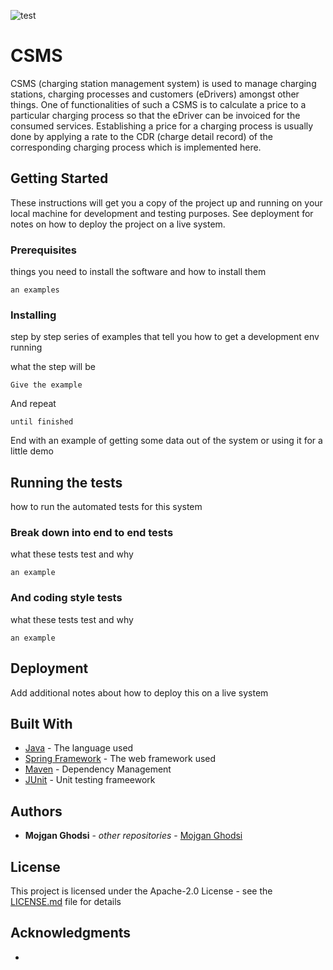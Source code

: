 ![test](https://github.com/mojganghodsi/CSMS/blob/master/.github/workflows/ci.yml/badge.svg)

# CSMS

CSMS (charging station management system) is used to manage charging stations, charging
processes and customers (eDrivers) amongst other things. One of functionalities of such a CSMS is to calculate a price to a particular charging process so that the eDriver can be invoiced for the consumed services. Establishing a price for a charging process is usually done by applying a rate to the CDR (charge detail record) of the corresponding charging process which is implemented here.

## Getting Started

These instructions will get you a copy of the project up and running on your local machine for development and testing purposes. See deployment for notes on how to deploy the project on a live system.

### Prerequisites

things you need to install the software and how to install them

```
an examples
```

### Installing

step by step series of examples that tell you how to get a development env running

what the step will be

```
Give the example
```

And repeat

```
until finished
```

End with an example of getting some data out of the system or using it for a little demo

## Running the tests

how to run the automated tests for this system

### Break down into end to end tests

what these tests test and why

```
an example
```

### And coding style tests

what these tests test and why

```
an example
```

## Deployment

Add additional notes about how to deploy this on a live system

## Built With

* [Java](https://www.java.com/en/) - The language used
* [Spring Framework](https://spring.io/) - The web framework used
* [Maven](https://maven.apache.org/) - Dependency Management
* [JUnit](https://junit.org/) - Unit testing frameework

## Authors

* **Mojgan Ghodsi** - *other repositories* - [Mojgan Ghodsi](https://github.com/mojganghodsi)

## License

This project is licensed under the Apache-2.0 License - see the [LICENSE.md](LICENSE.md) file for details

## Acknowledgments

* 
